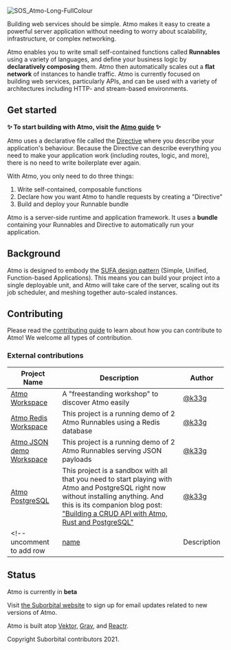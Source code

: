 ![SOS_Atmo-Long-FullColour](https://user-images.githubusercontent.com/5942370/134701827-dec2dc05-83e0-4f05-817e-a6ad81946064.png)

Building web services should be simple. Atmo makes it easy to create a powerful server application without needing to worry about scalability, infrastructure, or complex networking.

Atmo enables you to write small self-contained functions called **Runnables** using a variety of languages, and define your business logic by **declaratively composing** them. Atmo then automatically scales out a **flat network** of instances to handle traffic. Atmo is currently focused on building web services, particularly APIs, and can be used with a variety of architectures including HTTP- and stream-based environments.

## Get started

**✨ To start building with Atmo, visit the [Atmo guide](https://atmo.suborbital.dev) ✨**

Atmo uses a declarative file called the [Directive](https://atmo.suborbital.dev/concepts/the-directive) where you describe your application's behaviour. Because the Directive can describe everything you need to make your application work (including routes, logic, and more), there is no need to write boilerplate ever again.

With Atmo, you only need to do three things:
1. Write self-contained, composable functions
2. Declare how you want Atmo to handle requests by creating a "Directive"
3. Build and deploy your Runnable bundle

Atmo is a server-side runtime and application framework. It uses a **bundle** containing your Runnables and Directive to automatically run your application.

## Background

Atmo is designed to embody the [SUFA design pattern](https://blog.suborbital.dev/building-a-better-monolith) (Simple, Unified, Function-based Applications). This means you can build your project into a single deployable unit, and Atmo will take care of the server, scaling out its job scheduler, and meshing together auto-scaled instances.

## Contributing

Please read the [contributing guide](./CONTRIBUTING.md) to learn about how you can contribute to Atmo! We welcome all types of contribution.

### External contributions

| Project Name | Description | Author |
| ------------ | ----------- | ------ |
| [Atmo Workspace](https://gitlab.com/k33g_org/discovering-atmo/atmo-workspace) | A "freestanding workshop" to discover Atmo easily | [@k33g](https://gitlab.com/k33g) |
| [Atmo Redis Workspace](https://gitlab.com/k33g_org/discovering-atmo/atmo-redis-workspace) | This project is a running demo of 2 Atmo Runnables using a Redis database | [@k33g](https://gitlab.com/k33g) |
| [Atmo JSON demo Workspace](https://gitlab.com/k33g_org/discovering-atmo/atmo-json-demo-workspace)  | This project is a running demo of 2 Atmo Runnables serving JSON payloads | [@k33g](https://gitlab.com/k33g) |
| [Atmo PostgreSQL](https://gitlab.com/k33g_org/discovering-atmo/atmo-postgresql)  | This project is a sandbox with all that you need to start playing with Atmo and PostgreSQL right now without installing anything. And this is its companion blog post: ["Building a CRUD API with Atmo, Rust and PostgreSQL"](https://blog.suborbital.dev/building-a-crud-api-with-atmo-rust-and-postgresql) | [@k33g](https://gitlab.com/k33g) |
<!-- uncomment to add row | [name](link)  | Description | [@handle](link) |-->

## Status
Atmo is currently in **beta**

Visit [the Suborbital website](https://suborbital.dev) to sign up for email updates related to new versions of Atmo.

Atmo is built atop [Vektor](https://github.com/suborbital/vektor), [Grav](https://github.com/suborbital/grav), and [Reactr](https://github.com/suborbital/reactr).

Copyright Suborbital contributors 2021.

